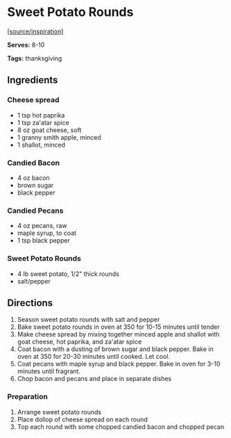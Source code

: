 # Sweet Potato Rounds

[[source/inspiration]](https://www.homecookingadventure.com/roasted-sweet-potatoes-with-goat-cheese-and-candied-bacon/)

**Serves:** 8-10

**Tags:** thanksgiving

## Ingredients

### Cheese spread
* 1 tsp hot paprika
* 1 tsp za'atar spice
* 8 oz goat cheese, soft
* 1 granny smith apple, minced
* 1 shallot, minced

### Candied Bacon
* 4 oz bacon
* brown sugar
* black pepper

### Candied Pecans
* 4 oz pecans, raw
* maple syrup, to coat
* 1 tsp black pepper

### Sweet Potato Rounds
* 4 lb sweet potato, 1/2" thick rounds
* salt/pepper

## Directions
1. Season sweet potato rounds with salt and pepper
1. Bake sweet potato rounds in oven at 350 for 10-15 minutes until tender
1. Make cheese spread by mixing together minced apple and shallot with goat cheese, hot paprika, and za'atar spice
1. Coat bacon with a dusting of brown sugar and black pepper. Bake in oven at 350 for 20-30 minutes until cooked. Let cool.
1. Coat pecans with maple syrup and black pepper. Bake in oven for 3-10 minutes until fragrant. 
1. Chop bacon and pecans and place in separate dishes

### Preparation
1. Arrange sweet potato rounds
1. Place dollop of cheese spread on each round
1. Top each round with some chopped candied bacon and chopped pecan

